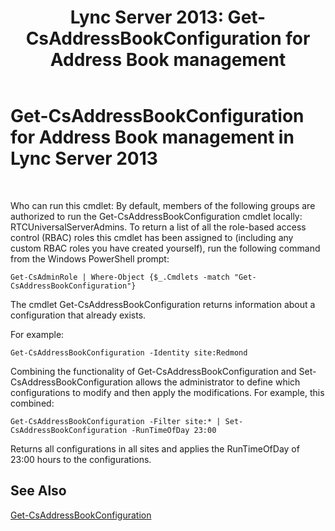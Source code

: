 ﻿---
title: 'Lync Server 2013: Get-CsAddressBookConfiguration for Address Book management'
TOCTitle: Get-CsAddressBookConfiguration for Address Book management
ms:assetid: bd62f916-caf3-4e10-ada4-631bbb331ef1
ms:mtpsurl: https://technet.microsoft.com/en-us/library/Gg429721(v=OCS.15)
ms:contentKeyID: 48185264
ms.date: 07/23/2014
mtps_version: v=OCS.15
---

# Get-CsAddressBookConfiguration for Address Book management in Lync Server 2013

 


Who can run this cmdlet: By default, members of the following groups are authorized to run the Get-CsAddressBookConfiguration cmdlet locally: RTCUniversalServerAdmins. To return a list of all the role-based access control (RBAC) roles this cmdlet has been assigned to (including any custom RBAC roles you have created yourself), run the following command from the Windows PowerShell prompt:

    Get-CsAdminRole | Where-Object {$_.Cmdlets -match "Get-CsAddressBookConfiguration"}

The cmdlet Get-CsAddressBookConfiguration returns information about a configuration that already exists.

For example:

    Get-CsAddressBookConfiguration -Identity site:Redmond

Combining the functionality of Get-CsAddressBookConfiguration and Set-CsAddressBookConfiguration allows the administrator to define which configurations to modify and then apply the modifications. For example, this combined:

    Get-CsAddressBookConfiguration -Filter site:* | Set-CsAddressBookConfiguration -RunTimeOfDay 23:00

Returns all configurations in all sites and applies the RunTimeOfDay of 23:00 hours to the configurations.

## See Also


[Get-CsAddressBookConfiguration](https://technet.microsoft.com/en-us/library/gg398132\(v=ocs.15\))

